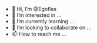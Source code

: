 - 👋 Hi, I’m @Egoflas
- 👀 I’m interested in ...
- 🌱 I’m currently learning ...
- 💞️ I’m looking to collaborate on ...
- 📫 How to reach me ...

<!---
Egoflas/Egoflas is a ✨ special ✨ repository because its `README.md` (this file) appears on your GitHub profile.
You can click the Preview link to take a look at your changes.
--->
